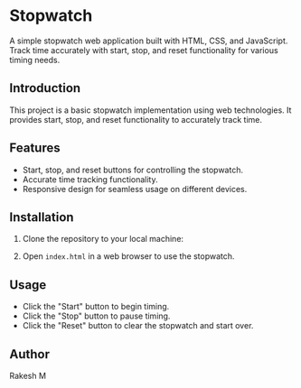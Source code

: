# Stopwatch

A simple stopwatch web application built with HTML, CSS, and JavaScript. Track time accurately with start, stop, and reset functionality for various timing needs.

## Introduction

This project is a basic stopwatch implementation using web technologies. It provides start, stop, and reset functionality to accurately track time.

## Features

- Start, stop, and reset buttons for controlling the stopwatch.
- Accurate time tracking functionality.
- Responsive design for seamless usage on different devices.

## Installation

1. Clone the repository to your local machine:

2. Open `index.html` in a web browser to use the stopwatch.

## Usage

- Click the "Start" button to begin timing.
- Click the "Stop" button to pause timing.
- Click the "Reset" button to clear the stopwatch and start over.
## Author
Rakesh M
